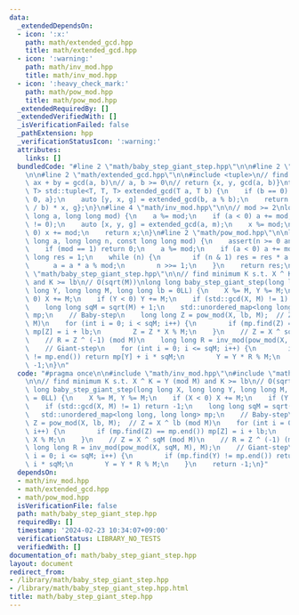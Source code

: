 ```yaml
---
data:
  _extendedDependsOn:
  - icon: ':x:'
    path: math/extended_gcd.hpp
    title: math/extended_gcd.hpp
  - icon: ':warning:'
    path: math/inv_mod.hpp
    title: math/inv_mod.hpp
  - icon: ':heavy_check_mark:'
    path: math/pow_mod.hpp
    title: math/pow_mod.hpp
  _extendedRequiredBy: []
  _extendedVerifiedWith: []
  _isVerificationFailed: false
  _pathExtension: hpp
  _verificationStatusIcon: ':warning:'
  attributes:
    links: []
  bundledCode: "#line 2 \"math/baby_step_giant_step.hpp\"\n\n#line 2 \"math/inv_mod.hpp\"\
    \n\n#line 2 \"math/extended_gcd.hpp\"\n\n#include <tuple>\n// find (x, y) s.t.\
    \ ax + by = gcd(a, b)\n// a, b >= 0\n// return {x, y, gcd(a, b)}\ntemplate <class\
    \ T> std::tuple<T, T, T> extended_gcd(T a, T b) {\n    if (b == 0) return {1,\
    \ 0, a};\n    auto [y, x, g] = extended_gcd(b, a % b);\n    return {x, y - (a\
    \ / b) * x, g};\n}\n#line 4 \"math/inv_mod.hpp\"\n\n// mod >= 2\nlong long inv_mod(long\
    \ long a, long long mod) {\n    a %= mod;\n    if (a < 0) a += mod;\n    assert(a\
    \ != 0);\n    auto [x, y, g] = extended_gcd(a, m);\n    x %= mod;\n    if (x <\
    \ 0) x += mod;\n    return x;\n}\n#line 2 \"math/pow_mod.hpp\"\n\nlong long pow_mod(long\
    \ long a, long long n, const long long mod) {\n    assert(n >= 0 and mod >= 1);\n\
    \    if (mod == 1) return 0;\n    a %= mod;\n    if (a < 0) a += mod;\n    long\
    \ long res = 1;\n    while (n) {\n        if (n & 1) res = res * a % mod;\n  \
    \      a = a * a % mod;\n        n >>= 1;\n    }\n    return res;\n}\n#line 5\
    \ \"math/baby_step_giant_step.hpp\"\n\n// find minimum K s.t. X ^ K = Y (mod M)\
    \ and K >= lb\n// O(sqrt(M))\nlong long baby_step_giant_step(long long X, long\
    \ long Y, long long M, long long lb = 0LL) {\n    X %= M, Y %= M;\n    if (X <\
    \ 0) X += M;\n    if (Y < 0) Y += M;\n    if (std::gcd(X, M) != 1) return -1;\n\
    \    long long sqM = sqrt(M) + 1;\n    std::unordered_map<long long, long long>\
    \ mp;\n    // Baby-step\n    long long Z = pow_mod(X, lb, M);  // Z = X ^ lb (mod\
    \ M)\n    for (int i = 0; i < sqM; i++) {\n        if (mp.find(Z) == mp.end())\
    \ mp[Z] = i + lb;\n        Z = Z * X % M;\n    }\n    // Z = X ^ sqM (mod M)\n\
    \    // R = Z ^ (-1) (mod M)\n    long long R = inv_mod(pow_mod(X, sqM, M), M);\n\
    \    // Giant-step\n    for (int i = 0; i <= sqM; i++) {\n        if (mp.find(Y)\
    \ != mp.end()) return mp[Y] + i * sqM;\n        Y = Y * R % M;\n    }\n    return\
    \ -1;\n}\n"
  code: "#pragma once\n\n#include \"math/inv_mod.hpp\"\n#include \"math/pow_mod.hpp\"\
    \n\n// find minimum K s.t. X ^ K = Y (mod M) and K >= lb\n// O(sqrt(M))\nlong\
    \ long baby_step_giant_step(long long X, long long Y, long long M, long long lb\
    \ = 0LL) {\n    X %= M, Y %= M;\n    if (X < 0) X += M;\n    if (Y < 0) Y += M;\n\
    \    if (std::gcd(X, M) != 1) return -1;\n    long long sqM = sqrt(M) + 1;\n \
    \   std::unordered_map<long long, long long> mp;\n    // Baby-step\n    long long\
    \ Z = pow_mod(X, lb, M);  // Z = X ^ lb (mod M)\n    for (int i = 0; i < sqM;\
    \ i++) {\n        if (mp.find(Z) == mp.end()) mp[Z] = i + lb;\n        Z = Z *\
    \ X % M;\n    }\n    // Z = X ^ sqM (mod M)\n    // R = Z ^ (-1) (mod M)\n   \
    \ long long R = inv_mod(pow_mod(X, sqM, M), M);\n    // Giant-step\n    for (int\
    \ i = 0; i <= sqM; i++) {\n        if (mp.find(Y) != mp.end()) return mp[Y] +\
    \ i * sqM;\n        Y = Y * R % M;\n    }\n    return -1;\n}"
  dependsOn:
  - math/inv_mod.hpp
  - math/extended_gcd.hpp
  - math/pow_mod.hpp
  isVerificationFile: false
  path: math/baby_step_giant_step.hpp
  requiredBy: []
  timestamp: '2024-02-23 10:34:07+09:00'
  verificationStatus: LIBRARY_NO_TESTS
  verifiedWith: []
documentation_of: math/baby_step_giant_step.hpp
layout: document
redirect_from:
- /library/math/baby_step_giant_step.hpp
- /library/math/baby_step_giant_step.hpp.html
title: math/baby_step_giant_step.hpp
---
```

